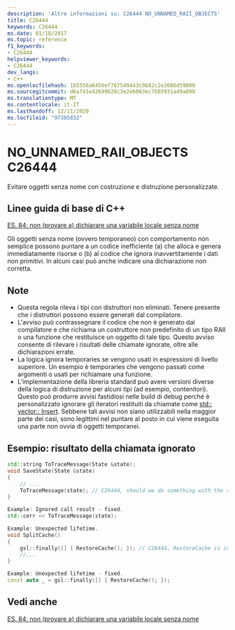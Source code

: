 ```yaml
---
description: 'Altre informazioni su: C26444 NO_UNNAMED_RAII_OBJECTS'
title: C26444
keywords: C26444
ms.date: 01/18/2017
ms.topic: reference
f1_keywords:
- C26444
helpviewer_keywords:
- C26444
dev_langs:
- C++
ms.openlocfilehash: 1b5556a6456ef767549443c9682c2e2686d59088
ms.sourcegitcommit: d6af41e42699628c3e2e6063ec7b03931a49a098
ms.translationtype: MT
ms.contentlocale: it-IT
ms.lasthandoff: 12/11/2020
ms.locfileid: "97305832"
---
```

# <a name="c26444-no_unnamed_raii_objects"></a>NO_UNNAMED_RAII_OBJECTS C26444

Evitare oggetti senza nome con costruzione e distruzione personalizzate.

## <a name="c-core-guidelines"></a>Linee guida di base di C++

[ES. 84: non (provare a) dichiarare una variabile locale senza nome](https://github.com/isocpp/CppCoreGuidelines/blob/master/CppCoreGuidelines.md#Res-noname)

Gli oggetti senza nome (ovvero temporaneo) con comportamento non semplice possono puntare a un codice inefficiente (a) che alloca e genera immediatamente risorse o (b) al codice che ignora inavvertitamente i dati non primitivi. In alcuni casi può anche indicare una dichiarazione non corretta.

## <a name="notes"></a>Note

- Questa regola rileva i tipi con distruttori non eliminati. Tenere presente che i distruttori possono essere generati dal compilatore.
- L'avviso può contrassegnare il codice che non è generato dal compilatore e che richiama un costruttore non predefinito di un tipo RAII o una funzione che restituisce un oggetto di tale tipo. Questo avviso consente di rilevare i risultati delle chiamate ignorate, oltre alle dichiarazioni errate.
- La logica ignora temporaries se vengono usati in espressioni di livello superiore. Un esempio è temporaries che vengono passati come argomenti o usati per richiamare una funzione.
- L'implementazione della libreria standard può avere versioni diverse della logica di distruzione per alcuni tipi (ad esempio, contenitori). Questo può produrre avvisi fastidiosi nelle build di debug perché è personalizzato ignorare gli iteratori restituiti da chiamate come [std:: vector:: Insert](../standard-library/vector-class.md#insert). Sebbene tali avvisi non siano utilizzabili nella maggior parte dei casi, sono legittimi nel puntare al posto in cui viene eseguita una parte non ovvia di oggetti temporanei.

## <a name="example-ignored-call-result"></a>Esempio: risultato della chiamata ignorato

```cpp
std::string ToTraceMessage(State &state);
void SaveState(State &state)
{
    // ...
    ToTraceMessage(state); // C26444, should we do something with the result of this call?
}

Example: Ignored call result - fixed.
std::cerr << ToTraceMessage(state);

Example: Unexpected lifetime.
void SplitCache()
{
    gsl::finally([] { RestoreCache(); }); // C26444, RestoreCache is invoked immediately!
    //...
}

Example: Unexpected lifetime - fixed.
const auto _ = gsl::finally([] { RestoreCache(); });
```

## <a name="see-also"></a>Vedi anche

[ES. 84: non (provare a) dichiarare una variabile locale senza nome](https://github.com/isocpp/CppCoreGuidelines/blob/master/CppCoreGuidelines.md)
